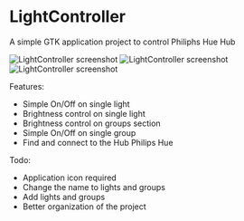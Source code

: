 # LightController

A simple GTK application project to control Philiphs Hue Hub

![LightController screenshot](https://github.com/Scroker/Photos/blob/main/LightControllerScreen/Schermata%20del%202021-02-27%2016-20-54.png)
![LightController screenshot](https://github.com/Scroker/Photos/blob/main/LightControllerScreen/Schermata%20del%202021-02-27%2016-21-24.png)
![LightController screenshot](https://github.com/Scroker/Photos/blob/main/LightControllerScreen/Schermata%20del%202021-02-27%2016-22-17.png)

Features:
- Simple On/Off on single light
- Brightness control on single light
- Brightness control on groups section
- Simple On/Off on single group
- Find and connect to the Hub Philips Hue

Todo:
- Application icon required 
- Change the name to lights and groups
- Add lights and groups
- Better organization of the project

